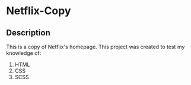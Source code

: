 # Netflix-Copy

## Description 
This is a copy of Netflix's homepage. 
This project was created to test my knowledge of:
1. HTML
1. CSS
1. SCSS

